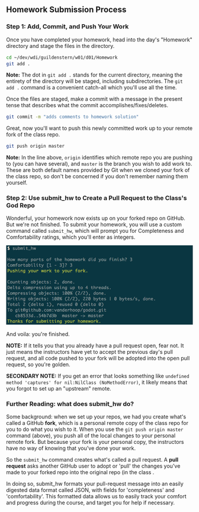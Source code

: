 ## Homework Submission Process

### Step 1: Add, Commit, and Push Your Work
Once you have completed your homework, head into the day's "Homework" directory and stage the files in the directory.

```bash
cd ~/dev/wdi/guildenstern/w01/d01/Homework
git add .
```
__Note:__ The dot in `git add .` stands for the current directory, meaning the entirety of the directory will be staged, including subdirectories. The `git add .` command is a convenient catch-all which you'll use all the time.

Once the files are staged, make a commit with a message in the present tense that describes what the commit accomplishes/fixes/deletes.

```bash
git commit -m "adds comments to homework solution"
```

Great, now you'll want to push this newly committed work up to your remote fork of the class repo.

```bash
git push origin master
```

__Note:__ In the line above, `origin` identifies which remote repo you are pushing to (you can have several), and `master` is the branch you wish to add work to. These are both default names provided by Git when we cloned your fork of the class repo, so don't be concerned if you don't remember naming them yourself.

### Step 2: Use submit_hw to Create a Pull Request to the Class's God Repo

Wonderful, your homework now exists up on your forked repo on GitHub. But we're not finished. To submit your homework, you will use a custom command called `submit_hw`, which will prompt you for Completeness and Comfortability ratings, which you'll enter as integers.

![image](./screenshots/submit_hw.png)

And voila: you're finished.

__NOTE:__ If it tells you that you already have a pull request open, fear not. It just means the instructors have yet to accept the previous day's pull request, and all code pushed to your fork will be adopted into the open pull request, so you're golden.

__SECONDARY NOTE:__ If you get an error that looks something like `undefined method 'captures' for nil:NilClass (NoMethodError)`, it likely means that you forgot to set up an "upstream" remote.

### Further Reading: what does submit_hw do?

Some background: when we set up your repos, we had you create what's called a GitHub __fork__, which is a personal remote copy of the class repo for you to do what you wish to it. When you use the `git push origin master` command (above), you push all of the local changes to your personal remote fork. But because your fork is your personal copy, the instructors have no way of knowing that you've done your work.

So the `submit_hw` command creates what's called a pull request. A __pull request__ asks another GitHub user to adopt or 'pull' the changes you've made to your forked repo into the original repo (in the class .

In doing so, submit_hw formats your pull-request message into an easily digested data format called JSON, with fields for 'completeness' and 'comfortability'. This formatted data allows us to easily track your comfort and progress during the course, and target you for help if necessary.
